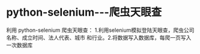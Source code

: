 # python-selenium---爬虫天眼查
利用 python-selenium 爬虫天眼查：
1.利用selenium模拟登陆天眼查，爬虫公司名称、成立时间、法人代表、城市 和行业。2.将数据写入数据库，每爬一页写入一次数据库

